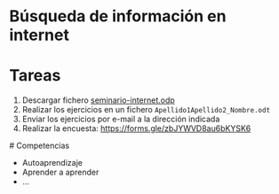 # Búsqueda de información en internet

# Tareas

1. Descargar fichero [seminario-internet.odp](seminario-internet.odp)
2. Realizar los ejercicios en un fichero `Apellido1Apellido2_Nombre.odt`
3. Enviar los ejercicios por e-mail a la dirección indicada
4. Realizar la encuesta: https://forms.gle/zbJYWVD8au6bKYSK6

# Competencias

- Autoaprendizaje
- Aprender a aprender
- ...
